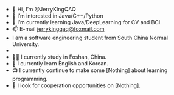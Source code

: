 - 👋 Hi, I’m @JerryKingQAQ
- 👀 I’m interested in Java/C++/Python
- 🌱 I’m currently learning Java/DeepLearning for CV and BCI.
- 📫 E-mail jerrykingqaq@foxmail.com
- I am a software engineering student from South China Normal University.
- 
- 👨‍💼 I currently study in Foshan, China.
- 🏴󠁧󠁢󠁥󠁮󠁧󠁿 I currently learn English and Korean.
- 📺 I currently continue to make some [Nothing] about learning programming. 
- 👯 I look for cooperation opportunities on [Nothing].
<!--
- 👯 I’m looking to collaborate on ...
- 🤔 I’m looking for help with ...
- 💬 Ask me about ../
- 📫 How to reach me: ...
- 😄 Pronouns: ...
- ⚡ Fun fact: ...

<!---
JerryKingQAQ/JerryKingQAQ is a ✨ special ✨ repository because its `README.md` (this file) appears on your GitHub profile.
You can click the Preview link to take a look at your changes.
--->
